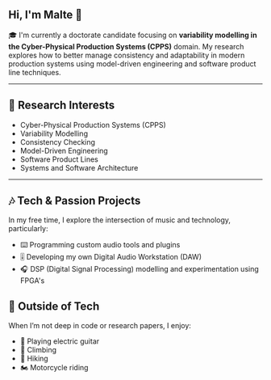 ## Hi, I'm Malte 👋

🎓 I'm currently a doctorate candidate focusing on **variability modelling in the Cyber-Physical Production Systems (CPPS)** domain. 
My research explores how to better manage consistency and adaptability in modern production systems using model-driven engineering and software product line techniques.

---

## 🔬 Research Interests
- Cyber-Physical Production Systems (CPPS)
- Variability Modelling
- Consistency Checking
- Model-Driven Engineering
- Software Product Lines
- Systems and Software Architecture

---

## 🎶 Tech & Passion Projects
In my free time, I explore the intersection of music and technology, particularly:
- ⌨️ Programming custom audio tools and plugins
- 🎚️ Developing my own Digital Audio Workstation (DAW)
- 🎧 DSP (Digital Signal Processing) modelling and experimentation using FPGA's


## 🎸 Outside of Tech
When I’m not deep in code or research papers, I enjoy:
- 🎸 Playing electric guitar
- 🧗 Climbing
- 🥾 Hiking 
- 🏍️ Motorcycle riding
